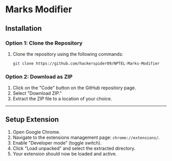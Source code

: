 # Marks Modifier

## Installation

### Option 1: Clone the Repository

1. Clone the repository using the following commands:

    ```bash
    git clone https://github.com/hackerspider09/NPTEL-Marks-Modifier
    ```

### Option 2: Download as ZIP

1. Click on the "Code" button on the GitHub repository page.
2. Select "Download ZIP."
3. Extract the ZIP file to a location of your choice.
---
## Setup Extension

1. Open Google Chrome.
2. Navigate to the extensions management page: `chrome://extensions/`.
3. Enable "Developer mode" (toggle switch).
4. Click "Load unpacked" and select the extracted directory.
5. Your extension should now be loaded and active.


